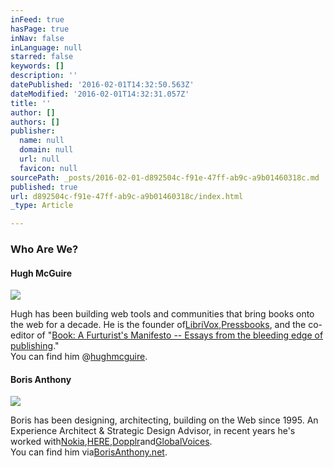 ```yaml
---
inFeed: true
hasPage: true
inNav: false
inLanguage: null
starred: false
keywords: []
description: ''
datePublished: '2016-02-01T14:32:50.563Z'
dateModified: '2016-02-01T14:32:31.057Z'
title: ''
author: []
authors: []
publisher:
  name: null
  domain: null
  url: null
  favicon: null
sourcePath: _posts/2016-02-01-d892504c-f91e-47ff-ab9c-a9b01460318c.md
published: true
url: d892504c-f91e-47ff-ab9c-a9b01460318c/index.html
_type: Article

---
```

### Who Are We?

#### Hugh McGuire
![](https://the-grid-user-content.s3-us-west-2.amazonaws.com/aec8b42d-cbc4-496c-af4d-b34b91ac321d.png)

Hugh has been building web tools and communities that bring books onto the web for a decade. He is the founder of[LibriVox][0],[Pressbooks][1], and the co-editor of "[Book: A Furturist's Manifesto -- Essays from the bleeding edge of publishing][2]."  
You can find him @[hughmcguire][3].

#### Boris Anthony
![](https://the-grid-user-content.s3-us-west-2.amazonaws.com/1e9a8b14-67f3-4671-85e5-6a0b0b1814e7.png)

Boris has been designing, architecting, building on the Web since 1995\. An Experience Architect & Strategic Design Advisor, in recent years he's worked with[Nokia][4],[HERE][5],[Dopplr][6]and[GlobalVoices][7].  
You can find him via[BorisAnthony.net][8].

[0]: http://librivox.org/ "LibriVox"
[1]: http://pressbooks.com/
[2]: http://www.amazon.com/Book-Futurists-Manifesto-Collection-Publishing/dp/1449305601
[3]: https://twitter.com/hughmcguire "Hugh On Twitter"
[4]: http://nokia.com/ "Nokia"
[5]: http://here.com/ "HERE"
[6]: https://en.wikipedia.org/wiki/Dopplr "about Dopplr"
[7]: https://globalvoices.org/ "GlobalVoices"
[8]: http://borisanthony.net/ "BorisAnthony.net"